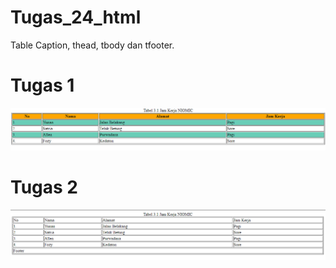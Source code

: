 # Tugas_24_html
Table Caption, thead, tbody dan tfooter.
# Tugas 1
![tugas24](tg241.png)
# Tugas 2
![tugas24](tg242.png)

